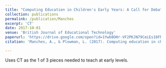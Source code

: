 ```yaml
---
title: "Computing Education in Children's Early Years: A Call for Debate"
collection: publications
permalink: /publication/Manches
excerpt: 'CT'
date: 2017-10-01
venue: 'British Journal of Educational Technology'
paperurl: 'https://drive.google.com/open?id=1Ywb8OHr-VF2PKJN79CeLEs10FNtQ9qPp'
citation: 'Manches, A., & Plowman, L. (2017). Computing education in children's early years: A call for debate. British Journal of Educational Technology, 48(1), 191-201.'

---
```


Uses CT as the 1 of 3 pieces needed to teach at early levels. 
